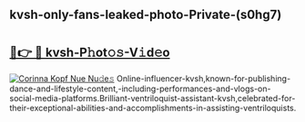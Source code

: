 ## kvsh-only-fans​-leaked-photo​-Private-(s0hg7)


# <h2><a href="https://mediaupload.pro?title=kvsh&ref=git">🔗👉 🔴 kvsh-P𝚑ot𝚘𝚜-V𝚒d𝚎o</a></h2>

[![Corinna Kopf Nue Nu𝚍e𝚜](https://i.imgur.com/0qMVB7G.gif)](https://mediaupload.pro?title=kvsh&ref=git)
Online-influencer-kvsh,known-for-publishing-dance-and-lifestyle-content,-including-performances-and-vlogs-on-social-media-platforms.Brilliant-ventriloquist-assistant-kvsh,celebrated-for-their-exceptional-abilities-and-accomplishments-in-assisting-ventriloquists.  